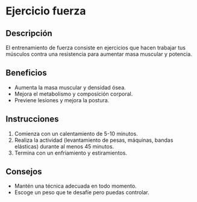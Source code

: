 # Ejercicio fuerza

## Descripción
El entrenamiento de fuerza consiste en ejercicios que hacen trabajar tus músculos contra una resistencia para aumentar masa muscular y potencia.

## Beneficios

- Aumenta la masa muscular y densidad ósea.
- Mejora el metabolismo y composición corporal.
- Previene lesiones y mejora la postura.

## Instrucciones

1. Comienza con un calentamiento de 5-10 minutos.
2. Realiza la actividad (levantamiento de pesas, máquinas, bandas elásticas) durante al menos 45 minutos.
3. Termina con un enfriamiento y estiramientos.

## Consejos

- Mantén una técnica adecuada en todo momento.
- Escoge un peso que te desafíe pero puedas controlar.
